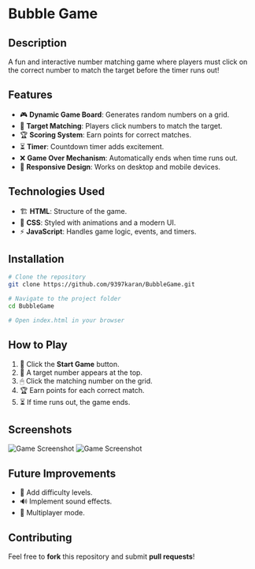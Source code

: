 # Bubble Game

## Description
A fun and interactive number matching game where players must click on the correct number to match the target before the timer runs out!

## Features
- 🎮 **Dynamic Game Board**: Generates random numbers on a grid.
- 🎯 **Target Matching**: Players click numbers to match the target.
- 🏆 **Scoring System**: Earn points for correct matches.
- ⏳ **Timer**: Countdown timer adds excitement.
- ❌ **Game Over Mechanism**: Automatically ends when time runs out.
- 📱 **Responsive Design**: Works on desktop and mobile devices.

## Technologies Used
- 🏗 **HTML**: Structure of the game.
- 🎨 **CSS**: Styled with animations and a modern UI.
- ⚡ **JavaScript**: Handles game logic, events, and timers.

## Installation
```sh
# Clone the repository
git clone https://github.com/9397karan/BubbleGame.git

# Navigate to the project folder
cd BubbleGame

# Open index.html in your browser
```

## How to Play
1. 🔘 Click the **Start Game** button.
2. 🎯 A target number appears at the top.
3. 🖱 Click the matching number on the grid.
4. 🏆 Earn points for each correct match.
5. ⏳ If time runs out, the game ends.

## Screenshots
![Game Screenshot](https://i.postimg.cc/9MT9shpd/Screenshot-2025-03-16-115553.png)
![Game Screenshot](https://i.postimg.cc/HngMghZf/Screenshot-2025-03-16-115601.png)


## Future Improvements
- 🚀 Add difficulty levels.
- 🔊 Implement sound effects.
- 👥 Multiplayer mode.

## Contributing
Feel free to **fork** this repository and submit **pull requests**!


